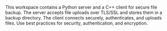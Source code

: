 <!-- Use this file to provide workspace-specific custom instructions to Copilot. For more details, visit https://code.visualstudio.com/docs/copilot/copilot-customization#_use-a-githubcopilotinstructionsmd-file -->

This workspace contains a Python server and a C++ client for secure file backup. The server accepts file uploads over TLS/SSL and stores them in a backup directory. The client connects securely, authenticates, and uploads files. Use best practices for security, authentication, and encryption.
